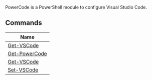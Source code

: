 PowerCode is a PowerShell module to configure Visual Studio Code.

## Commands


|Name                                  |
|--------------------------------------|
|[Get-VSCode](Get-VSCode.md)      |
|[Get-PowerCode](Get-PowerCode.md)|
|[Get-VSCode](Get-VSCode.md)      |
|[Set-VSCode](Set-VSCode.md)      |
